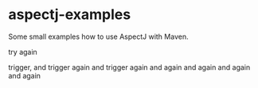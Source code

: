 aspectj-examples
================

Some small examples how to use AspectJ with Maven.

try again

trigger, and trigger again and trigger again and again and again and again and again
